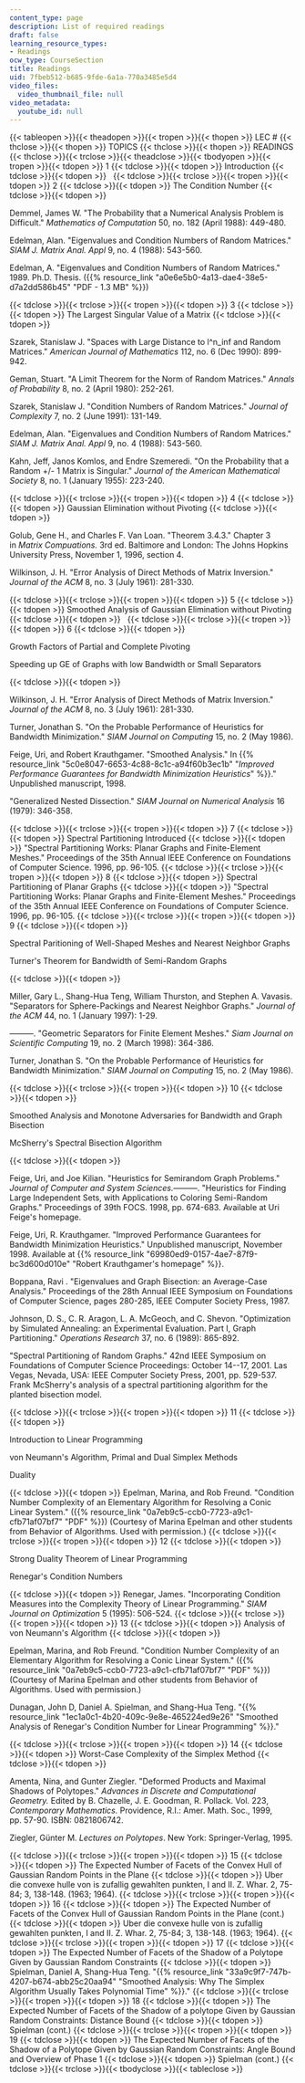 ```yaml
---
content_type: page
description: List of required readings
draft: false
learning_resource_types:
- Readings
ocw_type: CourseSection
title: Readings
uid: 7fbeb512-b685-9fde-6a1a-770a3485e5d4
video_files:
  video_thumbnail_file: null
video_metadata:
  youtube_id: null
---
```

{{< tableopen >}}{{< theadopen >}}{{< tropen >}}{{< thopen >}}
LEC #
{{< thclose >}}{{< thopen >}}
TOPICS
{{< thclose >}}{{< thopen >}}
READINGS
{{< thclose >}}{{< trclose >}}{{< theadclose >}}{{< tbodyopen >}}{{< tropen >}}{{< tdopen >}}
1
{{< tdclose >}}{{< tdopen >}}
Introduction
{{< tdclose >}}{{< tdopen >}}
 
{{< tdclose >}}{{< trclose >}}{{< tropen >}}{{< tdopen >}}
2
{{< tdclose >}}{{< tdopen >}}
The Condition Number
{{< tdclose >}}{{< tdopen >}}

Demmel, James W. "The Probability that a Numerical Analysis Problem is Difficult." *Mathematics of Computation* 50, no. 182 (April 1988): 449-480.

Edelman, Alan. "Eigenvalues and Condition Numbers of Random Matrices." *SIAM J. Matrix Anal. Appl* 9, no. 4 (1988): 543-560.

Edelman, A. "Eigenvalues and Condition Numbers of Random Matrices." 1989. Ph.D. Thesis. ({{% resource_link "a0e6e5b0-4a13-dae4-38e5-d7a2dd586b45" "PDF - 1.3 MB" %}})

{{< tdclose >}}{{< trclose >}}{{< tropen >}}{{< tdopen >}}
3
{{< tdclose >}}{{< tdopen >}}
The Largest Singular Value of a Matrix
{{< tdclose >}}{{< tdopen >}}

Szarek, Stanislaw J. "Spaces with Large Distance to l^n\_inf and Random Matrices." *American Journal of Mathematics* 112, no. 6 (Dec 1990): 899-942.

Geman, Stuart. "A Limit Theorem for the Norm of Random Matrices." *Annals of Probability* 8, no. 2 (April 1980): 252-261.

Szarek, Stanislaw J. "Condition Numbers of Random Matrices." *Journal of Complexity* 7, no. 2 (June 1991): 131-149.

Edelman, Alan. "Eigenvalues and Condition Numbers of Random Matrices." *SIAM J. Matrix Anal. Appl* 9, no. 4 (1988): 543-560.

Kahn, Jeff, Janos Komlos, and Endre Szemeredi. "On the Probability that a Random +/- 1 Matrix is Singular." *Journal of the American Mathematical Society* 8, no. 1 (January 1955): 223-240.

{{< tdclose >}}{{< trclose >}}{{< tropen >}}{{< tdopen >}}
4
{{< tdclose >}}{{< tdopen >}}
Gaussian Elimination without Pivoting
{{< tdclose >}}{{< tdopen >}}

Golub, Gene H., and Charles F. Van Loan. "Theorem 3.4.3." Chapter 3 in *Matrix Compuations.* 3rd ed. Baltimore and London: The Johns Hopkins University Press, November 1, 1996, section 4.

Wilkinson, J. H. "Error Analysis of Direct Methods of Matrix Inversion." *Journal of the ACM* 8, no. 3 (July 1961): 281-330.

{{< tdclose >}}{{< trclose >}}{{< tropen >}}{{< tdopen >}}
5
{{< tdclose >}}{{< tdopen >}}
Smoothed Analysis of Gaussian Elimination without Pivoting
{{< tdclose >}}{{< tdopen >}}
 
{{< tdclose >}}{{< trclose >}}{{< tropen >}}{{< tdopen >}}
6
{{< tdclose >}}{{< tdopen >}}

Growth Factors of Partial and Complete Pivoting

Speeding up GE of Graphs with low Bandwidth or Small Separators

{{< tdclose >}}{{< tdopen >}}

Wilkinson, J. H. "Error Analysis of Direct Methods of Matrix Inversion." *Journal of the ACM* 8, no. 3 (July 1961): 281-330.

Turner, Jonathan S. "On the Probable Performance of Heuristics for Bandwidth Minimization." *SIAM Journal on Computing* 15, no. 2 (May 1986).

Feige, Uri, and Robert Krauthgamer. "Smoothed Analysis." In {{% resource_link "5c0e8047-6653-4c88-8c1c-a94f60b3ec1b" "*Improved Performance Guarantees for Bandwidth Minimization Heuristics*" %}}." Unpublished manuscript, 1998.

"Generalized Nested Dissection." *SIAM Journal on Numerical Analysis* 16 (1979): 346-358.

{{< tdclose >}}{{< trclose >}}{{< tropen >}}{{< tdopen >}}
7
{{< tdclose >}}{{< tdopen >}}
Spectral Partitioning Introduced
{{< tdclose >}}{{< tdopen >}}
"Spectral Partitioning Works: Planar Graphs and Finite-Element Meshes." Proceedings of the 35th Annual IEEE Conference on Foundations of Computer Science. 1996, pp. 96-105.
{{< tdclose >}}{{< trclose >}}{{< tropen >}}{{< tdopen >}}
8
{{< tdclose >}}{{< tdopen >}}
Spectral Partitioning of Planar Graphs
{{< tdclose >}}{{< tdopen >}}
"Spectral Partitioning Works: Planar Graphs and Finite-Element Meshes." Proceedings of the 35th Annual IEEE Conference on Foundations of Computer Science. 1996, pp. 96-105.
{{< tdclose >}}{{< trclose >}}{{< tropen >}}{{< tdopen >}}
9
{{< tdclose >}}{{< tdopen >}}

Spectral Paritioning of Well-Shaped Meshes and Nearest Neighbor Graphs

Turner's Theorem for Bandwidth of Semi-Random Graphs

{{< tdclose >}}{{< tdopen >}}

Miller, Gary L., Shang-Hua Teng, William Thurston, and Stephen A. Vavasis. "Separators for Sphere-Packings and Nearest Neighbor Graphs." *Journal of the ACM* 44, no. 1 (January 1997): 1-29.

———. "Geometric Separators for Finite Element Meshes." *Siam Journal on Scientific Computing* 19, no. 2 (March 1998): 364-386.

Turner, Jonathan S. "On the Probable Performance of Heuristics for Bandwidth Minimization." *SIAM Journal on Computing* 15, no. 2 (May 1986).

{{< tdclose >}}{{< trclose >}}{{< tropen >}}{{< tdopen >}}
10
{{< tdclose >}}{{< tdopen >}}

Smoothed Analysis and Monotone Adversaries for Bandwidth and Graph Bisection

McSherry's Spectral Bisection Algorithm

{{< tdclose >}}{{< tdopen >}}

Feige, Uri, and Joe Kilian. "Heuristics for Semirandom Graph Problems." *Journal of Computer and System Sciences.*———. "Heuristics for Finding Large Independent Sets, with Applications to Coloring Semi-Random Graphs." Proceedings of 39th FOCS. 1998, pp. 674-683. Available at Uri Feige's homepage.

Feige, Uri, R. Krauthgamer. "Improved Performance Guarantees for Bandwidth Minimization Heuristics." Unpublished manuscript, November 1998. Available at {{% resource_link "69980ed9-0157-4ae7-87f9-bc3d600d010e" "Robert Krauthgamer's homepage" %}}.

Boppana, Ravi . "Eigenvalues and Graph Bisection: an Average-Case Analysis." Proceedings of the 28th Annual IEEE Symposium on Foundations of Computer Science, pages 280-285, IEEE Computer Society Press, 1987.

Johnson, D. S., C. R. Aragon, L. A. McGeoch, and C. Shevon. "Optimization by Simulated Annealing: an Experimental Evaluation. Part I, Graph Partitioning." *Operations Research* 37, no. 6 (1989): 865-892.

"Spectral Partitioning of Random Graphs." 42nd IEEE Symposium on Foundations of Computer Science Proceedings: October 14--17, 2001. Las Vegas, Nevada, USA: IEEE Computer Society Press, 2001, pp. 529-537. Frank McSherry's analysis of a spectral partitioning algorithm for the planted bisection model.

{{< tdclose >}}{{< trclose >}}{{< tropen >}}{{< tdopen >}}
11
{{< tdclose >}}{{< tdopen >}}

Introduction to Linear Programming

von Neumann's Algorithm, Primal and Dual Simplex Methods

Duality

{{< tdclose >}}{{< tdopen >}}
Epelman, Marina, and Rob Freund. "Condition Number Complexity of an Elementary Algorithm for Resolving a Conic Linear System." ({{% resource_link "0a7eb9c5-ccb0-7723-a9c1-cfb71af07bf7" "PDF" %}}) (Courtesy of Marina Epelman and other students from Behavior of Algorithms. Used with permission.)
{{< tdclose >}}{{< trclose >}}{{< tropen >}}{{< tdopen >}}
12
{{< tdclose >}}{{< tdopen >}}

Strong Duality Theorem of Linear Programming

Renegar's Condition Numbers

{{< tdclose >}}{{< tdopen >}}
Renegar, James. "Incorporating Condition Measures into the Complexity Theory of Linear Programming." *SIAM Journal on Optimization* 5 (1995): 506-524.
{{< tdclose >}}{{< trclose >}}{{< tropen >}}{{< tdopen >}}
13
{{< tdclose >}}{{< tdopen >}}
Analysis of von Neumann's Algorithm
{{< tdclose >}}{{< tdopen >}}

Epelman, Marina, and Rob Freund. "Condition Number Complexity of an Elementary Algorithm for Resolving a Conic Linear System." ({{% resource_link "0a7eb9c5-ccb0-7723-a9c1-cfb71af07bf7" "PDF" %}}) (Courtesy of Marina Epelman and other students from Behavior of Algorithms. Used with permission.)

Dunagan, John D, Daniel A. Spielman, and Shang-Hua Teng. "{{% resource_link "1ec1a0c1-4b20-409c-9e8e-465224ed9e26" "Smoothed Analysis of Renegar's Condition Number for Linear Programming" %}}."

{{< tdclose >}}{{< trclose >}}{{< tropen >}}{{< tdopen >}}
14
{{< tdclose >}}{{< tdopen >}}
Worst-Case Complexity of the Simplex Method
{{< tdclose >}}{{< tdopen >}}

Amenta, Nina, and Gunter Ziegler. "Deformed Products and Maximal Shadows of Polytopes." *Advances in Discrete and Computational Geometry.* Edited by B. Chazelle, J. E. Goodman, R. Pollack. Vol. 223, *Contemporary Mathematics.* Providence, R.I.: Amer. Math. Soc., 1999, pp. 57-90. ISBN: 0821806742.

Ziegler, Günter M. *Lectures on Polytopes*. New York: Springer-Verlag, 1995.

{{< tdclose >}}{{< trclose >}}{{< tropen >}}{{< tdopen >}}
15
{{< tdclose >}}{{< tdopen >}}
The Expected Number of Facets of the Convex Hull of Gaussian Random Points in the Plane
{{< tdclose >}}{{< tdopen >}}
Uber die convexe hulle von is zufallig gewahlten punkten, I and II. Z. Whar. 2, 75-84; 3, 138-148. (1963; 1964).
{{< tdclose >}}{{< trclose >}}{{< tropen >}}{{< tdopen >}}
16
{{< tdclose >}}{{< tdopen >}}
The Expected Number of Facets of the Convex Hull of Gaussian Random Points in the Plane (cont.)
{{< tdclose >}}{{< tdopen >}}
Uber die convexe hulle von is zufallig gewahlten punkten, I and II. Z. Whar. 2, 75-84; 3, 138-148. (1963; 1964).
{{< tdclose >}}{{< trclose >}}{{< tropen >}}{{< tdopen >}}
17
{{< tdclose >}}{{< tdopen >}}
The Expected Number of Facets of the Shadow of a Polytope Given by Gaussian Random Constraints
{{< tdclose >}}{{< tdopen >}}
Spielman, Daniel A, Shang-Hua Teng. "{{% resource_link "33a9c9f7-747b-4207-b674-abb25c20aa94" "Smoothed Analysis: Why The Simplex Algorithm Usually Takes Polynomial Time" %}}."
{{< tdclose >}}{{< trclose >}}{{< tropen >}}{{< tdopen >}}
18
{{< tdclose >}}{{< tdopen >}}
The Expected Number of Facets of the Shadow of a polytope Given by Gaussian Random Constraints: Distance Bound
{{< tdclose >}}{{< tdopen >}}
Spielman (cont.)
{{< tdclose >}}{{< trclose >}}{{< tropen >}}{{< tdopen >}}
19
{{< tdclose >}}{{< tdopen >}}
The Expected Number of Facets of the Shadow of a Polytope Given by Gaussian Random Constraints: Angle Bound and Overview of Phase 1
{{< tdclose >}}{{< tdopen >}}
Spielman (cont.)
{{< tdclose >}}{{< trclose >}}{{< tbodyclose >}}{{< tableclose >}}